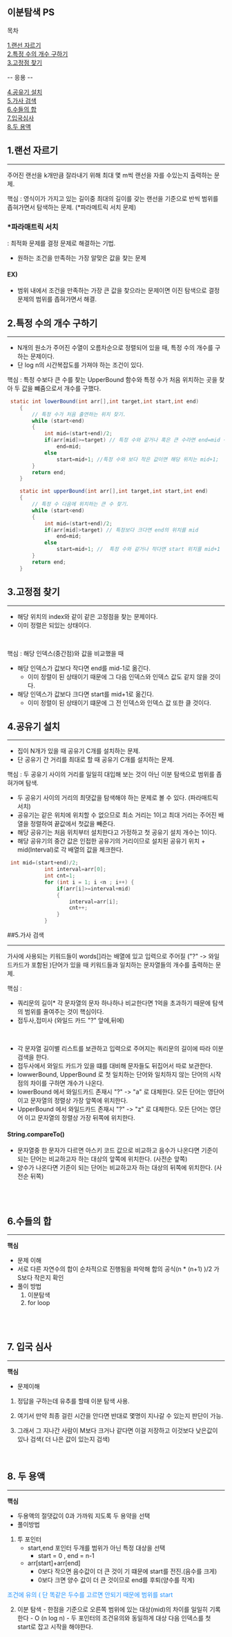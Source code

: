 ## 이분탐색 PS

목차

[1.랜선 자르기](#1랜선-자르기) <br>
[2.특정 수의 개수 구하기](#2특정-수의-개수-구하기) <br>
[3.고정점 찾기](#3고정점-찾기) <br>

-- 응용 --

[4.공유기 설치](#4공유기-설치) <br>
[5.가사 검색](#5가사-검색) <br>
[6.수들의 합](#6수들의-합) <br>
[7.입국심사](#7입국심사) <br>
[8.두 용액](#8두-용액) <br>



## 1.랜선 자르기

---
주어진 랜선을 k개만큼 잘라내기 위해 최대 몇 m씩 랜선을 자를 수있는지 출력하는 문제.

핵심 : 영식이가 가지고 있는 길이중 최대의 길이를 갖는 랜선을 기준으로 반씩 범위를 좁혀가면서 탐색하는 문제.
(*파라메트릭 서치 문제)


### *파라매트릭 서치
 : 최적화 문제를 결정 문제로 해결하는 기법.
- 원하는 조건을 만족하는 가장 알맞은 값을 찾는 문제

#### EX)
- 범위 내에서 조건을 만족하는 가장 큰 값을 찾으라는 문제이면 이진 탐색으로 결정문제의 범위를 좁혀가면서 해결.

## 2.특정 수의 개수 구하기

---
- N개의 원소가 주어진 수열이 오름차순으로 정렬되어 있을 때, 특정 수의 개수를 구하는 문제이다.
- 단 log n의 시간복잡도를 가져야 하는 조건이 있다.

핵심 : 특정 수보다 큰 수를 찾는 UpperBound 함수와 특정 수가 처음 위치하는 곳을 찾아 두 값을 뺴줌으로서 개수를 구했다.

```java
 static int lowerBound(int arr[],int target,int start,int end)
    {
        // 특정 수가 처음 출연하는 위치 찾기.
        while (start<end)
        {
            int mid=(start+end)/2;
            if(arr[mid]>=target) // 특정 수와 같거나 혹은 큰 수라면 end=mid 구간과 동일하게
                end=mid;
            else
                start=mid+1; //특정 수와 보다 작은 값이면 해당 위치는 mid+1;
        }
        return end;
    }

    static int upperBound(int arr[],int target,int start,int end)
    {
        // 특정 수 다음에 위치하는 큰 수 찾기.
        while (start<end)
        {
            int mid=(start+end)/2;
            if(arr[mid]>target) // 특정보다 크다면 end의 위치를 mid
                end=mid;
            else
                start=mid+1; //  특정 수와 같거나 작다면 start 위치를 mid+1  
        }
        return end;
    }
```


## 3.고정점 찾기

---
- 해당 위치의 index와 같이 같은 고정점을 찾는 문제이다.
- 이미 정렬은 되있는 상태이다.
<br>
  
핵심 :  해당 인덱스(중간점)와 값을 비교했을 때
- 해당 인덱스가 값보다 작다면 end를 mid-1로 옮긴다. 
    - 이미 정렬이 된 상태이기 때문에 그 다음 인덱스와 인덱스 값도 같지 않을 것이다.
- 해당 인덱스가 값보다 크다면 start를 mid+1로 옮긴다.
    - 이미 정렬이 된 상태이기 떄문에 그 전 인덱스와 인덱스 값 또한 클 것이다.
  

## 4.공유기 설치

---
- 집이 N개가 있을 때 공유기 C개를 설치하는 문제.
- 단 공유기 간 거리를 최대로 할 때 공유기 C개를 설치하는 문제.

핵심 : 두 공유기 사이의 거리를 일일히 대입해 보는 것이 아닌 이분 탐색으로 범위를 좁혀가며 탐색. 
- 두 공유기 사이의 거리의 최댓값을 탐색해야 하는 문제로 볼 수 있다. (파라매트릭 서치)
- 공유기는 같은 위치에 위치할 수 없으므로 최소 거리는 1이고 최대 거리는 주어진 배열을 정렬하여 끝값에서 첫값을 빼준다.
- 해당 공유기는 처음 위치부터 설치한다고 가정하고 첫 공유기 설치 개수는 1이다.
- 해당 공유기의 중간 값은 인접한 공유기의 거리이므로 설치된 공유기 위치 + mid(Interval)로 각 배열의 값을 체크한다.
```java
 int mid=(start+end)/2;
            int interval=arr[0];
            int cnt=1;
            for (int i = 1; i <n ; i++) {
                if(arr[i]>=interval+mid)
                {
                    interval=arr[i];
                    cnt++;
                }
            }
```


##5.가사 검색

---
가사에 사용되는 키워드들이 words[]라는 배열에 있고 
입력으로 주어질 ("?" -> 와일드카드가 포함된 )단어가 있을 때 
키워드들과 일치하는 문자열들의 개수를 출력하는 문제.

핵심 : 
- 쿼리문의 길이* 각 문자열의 문자 하나하나 비교한다면 1억을 초과하기 때문에 탐색의 범위를 줄여주는 것이 핵심이다.
-  접두사,접미사 (와일드 카드 "?" 앞에,뒤에) 


<br>

- 각 문자열 길이별 리스트를 보관하고 입력으로 주어지는 쿼리문의 길이에 따라 이분 검색을 한다.
- 접두사에서 와일드 카드가 있을 떄를 대비해 문자들도 뒤집어서 따로 보관한다.
- lowwerBound, UpperBound 로 첫 일치하는 단어와 일치하지 않는 단어의 시작점의 차이를 구하면 개수가 나온다.
- lowerBound 에서 와일드카드 존재시 "?" -> "a" 로 대체한다. 모든 단어는 영단어 이고 문자열의 정렬상 가장 앞쪽에 위치한다.
- UpperBound 에서 와일드카드 존재시 "?" -> "z" 로 대체한다. 모든 단어는 영단어 이고 문자열의 정렬상 가장 뒤쪽에 위치한다.

#### String.compareTo()
- 문자열중 한 문자가 다르면 아스키 코드 값으로 비교하고 음수가 나온다면 기준이 되는 단어는 비교하고자 하는 대상의 앞쪽에 위치한다. (사전순 앞쪽)
- 양수가 나온다면 기준이 되는 단어는 비교하고자 하는 대상의 뒤쪽에 위치한다. (사전순 뒤쪽)

<br>
  <br>

## 6.수들의 합

----
**핵심** 

- 문제 이해
- 서로 다른 자연수의 합이 순차적으로 진행됨을 파악해 합의 공식(n * (n+1) )/2 가 S보다 작은지 확인
- 풀이 방법
  1. 이분탐색
  2. for loop

<br>
  <br>


## 7. 입국 심사

---
**핵심**

- 문제이해
1. 정답을 구하는데 유추를 할때 이분 탐색 사용.

2. 여기서 만약 최종 걸린 시간을 안다면 반대로 몇명이 지나갈 수 있는지 판단이 가능.

3. 그래서 그 지나간 사람이 M보다 크거나 같다면 이걸 저장하고 이것보다 낮은값이 있나 검색( 더 나은 값이 있는지 검색)

<br>

## 8. 두 용액

---

**핵심**

- 두용액의 절댓값이 0과 가까워 지도록 두 용약을 선택
- 풀이방법
  
1. 투 포인터
    - start,end 포인터 두개를 범위가 아닌 특정 대상을 선택
      - start = 0 , end = n-1
    - arr[start]+arr[end] 
      - 0보다 작으면 음수값이 더 큰 것이 기 떄문에 start를 전진.(음수를 크게)
      - 0보다 크면 양수 값이 더 큰 것이므로 end를 후퇴(양수를 작게)
      
      
<p style="color: dodgerblue">
조건에 유의 ( 단 똑같은 두수를 고르면 안되기 때문에 범위를 start<end까지만 탐색
</p> <br>

  2. 이분 탐색
    - 한점을 기준으로 오른쪽 범위에 있는 대상(mid)의 차이를 일일히 기록한다
    -  O (n log n)
    - 두 포인터의 조건유의와 동일하게 대상 다음 인덱스를 첫 start로 잡고 시작을 해야한다.
  
